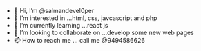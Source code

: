 - 👋 Hi, I’m @salmandevel0per
- 👀 I’m interested in ...html, css, javcascript and php
- 🌱 I’m currently learning ...react js
- 💞️ I’m looking to collaborate on ...develop some new web pages
- 📫 How to reach me ...  call me @9494586626

<!---
salmandevel0per/salmandevel0per is a ✨ special ✨ repository because its `README.md` (this file) appears on your GitHub profile.
You can click the Preview link to take a look at your changes.
--->

